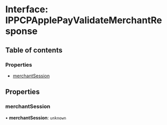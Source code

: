 # Interface: IPPCPApplePayValidateMerchantResponse

## Table of contents

### Properties

- [merchantSession](IPPCPApplePayValidateMerchantResponse.md#merchantsession)

## Properties

### merchantSession

• **merchantSession**: `unknown`
